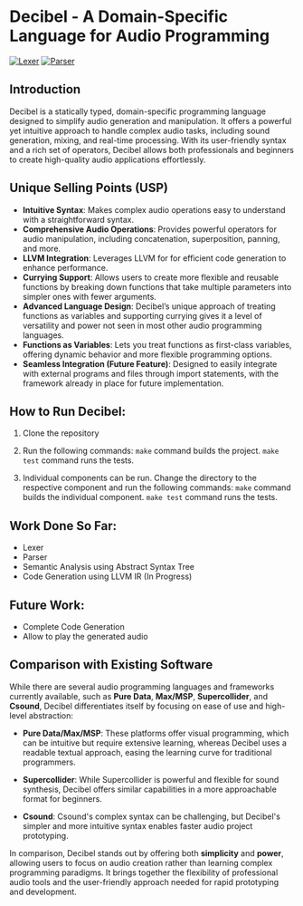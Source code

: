 # Decibel - A Domain-Specific Language for Audio Programming

[![Lexer](https://github.com/hemanthreddy6/decibel/actions/workflows/lexer.yml/badge.svg)](https://github.com/hemanthreddy6/decibel/actions/workflows/lexer.yml)
[![Parser](https://github.com/hemanthreddy6/decibel/actions/workflows/parser.yml/badge.svg)](https://github.com/hemanthreddy6/decibel/actions/workflows/parser.yml)

## Introduction
Decibel is a statically typed, domain-specific programming language designed to simplify audio generation and manipulation. It offers a powerful yet intuitive approach to handle complex audio tasks, including sound generation, mixing, and real-time processing. With its user-friendly syntax and a rich set of operators, Decibel allows both professionals and beginners to create high-quality audio applications effortlessly.

## Unique Selling Points (USP)
- **Intuitive Syntax**: Makes complex audio operations easy to understand with a straightforward syntax.
- **Comprehensive Audio Operations**: Provides powerful operators for audio manipulation, including concatenation, superposition, panning, and more.
- **LLVM Integration**: Leverages LLVM for for efficient code generation to enhance performance.
- **Currying Support**: Allows users to create more flexible and reusable functions by breaking down functions that take multiple parameters into simpler ones with fewer arguments.
- **Advanced Language Design**: Decibel’s unique approach of treating functions as variables and supporting currying gives it a level of versatility and power not seen in most other audio programming languages.
- **Functions as Variables**: Lets you treat functions as first-class variables, offering dynamic behavior and more flexible programming options.
- **Seamless Integration (Future Feature)**: Designed to easily integrate with external programs and files through import statements, with the framework already in place for future implementation.

## How to Run Decibel:
1. Clone the repository
2. Run the following commands:
``` make ``` command builds the project. 
``` make test ``` command runs the tests.

3. Individual components can be run. Change the directory to the respective component and run the following commands:
``` make ``` command builds the individual component.
``` make test ``` command runs the tests.


## Work Done So Far:
- Lexer
- Parser
- Semantic Analysis using Abstract Syntax Tree
- Code Generation using LLVM IR (In Progress)
  
## Future Work:
- Complete Code Generation
- Allow to play the generated audio


## Comparison with Existing Software

While there are several audio programming languages and frameworks currently available, such as **Pure Data**, **Max/MSP**, **Supercollider**, and **Csound**, Decibel differentiates itself by focusing on ease of use and high-level abstraction:

- **Pure Data/Max/MSP**: These platforms offer visual programming, which can be intuitive but require extensive learning, whereas Decibel uses a readable textual approach, easing the learning curve for traditional programmers.
  
- **Supercollider**: While Supercollider is powerful and flexible for sound synthesis, Decibel offers similar capabilities in a more approachable format for beginners.

- **Csound**: Csound's complex syntax can be challenging, but Decibel's simpler and more intuitive syntax enables faster audio project prototyping.

In comparison, Decibel stands out by offering both **simplicity** and **power**, allowing users to focus on audio creation rather than learning complex programming paradigms. It brings together the flexibility of professional audio tools and the user-friendly approach needed for rapid prototyping and development.


